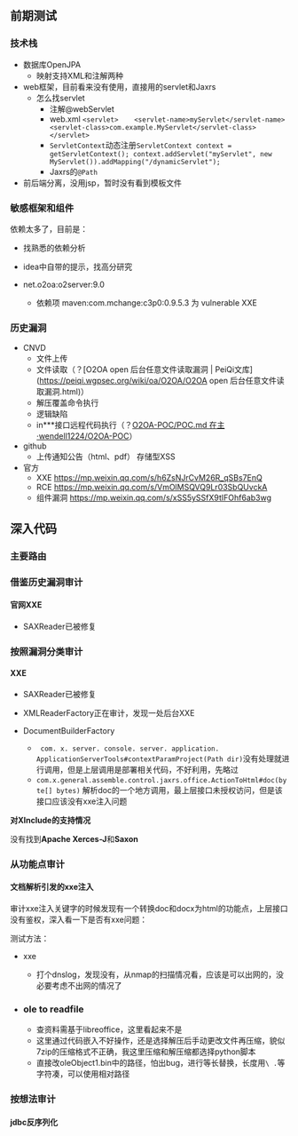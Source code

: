 ## 前期测试

### 技术栈

* 数据库OpenJPA
  * 映射支持XML和注解两种
* web框架，目前看来没有使用，直接用的servlet和Jaxrs
  * 怎么找servlet
    * 注解@webServlet
    * web.xml `<servlet>    <servlet-name>myServlet</servlet-name>    <servlet-class>com.example.MyServlet</servlet-class> </servlet>`
    * `ServletContext`动态注册`ServletContext context = getServletContext();
      context.addServlet("myServlet", new MyServlet()).addMapping("/dynamicServlet");`
    * Jaxrs的`@Path`
* 前后端分离，没用jsp，暂时没有看到模板文件

### 敏感框架和组件

依赖太多了，目前是：

* 找熟悉的依赖分析
* idea中自带的提示，找高分研究

* net.o2oa:o2server:9.0
  * 依赖项 maven:com.mchange:c3p0:0.9.5.3 为 vulnerable  XXE


### 历史漏洞

* CNVD
  * 文件上传
  * 文件读取（？[O2OA open 后台任意文件读取漏洞 | PeiQi文库](https://peiqi.wgpsec.org/wiki/oa/O2OA/O2OA open 后台任意文件读取漏洞.html)）
  * 解压覆盖命令执行
  * 逻辑缺陷
  * in***接口远程代码执行（？[O2OA-POC/POC.md 在主 ·wendell1224/O2OA-POC](https://github.com/wendell1224/O2OA-POC/blob/main/POC.md)）
* github
  * 上传通知公告（html、pdf） 存储型XSS
* 官方
  * XXE https://mp.weixin.qq.com/s/h6ZsNJrCvM26R_qSBs7EnQ
  * RCE https://mp.weixin.qq.com/s/VmOlMSQVQ9Lr03SbQUvckA
  * 组件漏洞 https://mp.weixin.qq.com/s/xSS5ySSfX9tIFOhf6ab3wg

## 深入代码

### 主要路由

### 借鉴历史漏洞审计

#### 官网XXE

* SAXReader已被修复

### 按照漏洞分类审计

#### XXE

* SAXReader已被修复

* XMLReaderFactory正在审计，发现一处后台XXE
* DocumentBuilderFactory
  * ` com. x. server. console. server. application. ApplicationServerTools#contextParamProject(Path dir)`没有处理就进行调用，但是上层调用是部署相关代码，不好利用，先略过
  * `com.x.general.assemble.control.jaxrs.office.ActionToHtml#doc(byte[] bytes)` 解析doc的一个地方调用，最上层接口未授权访问，但是该接口应该没有xxe注入问题

**对XInclude的支持情况**

没有找到**Apache Xerces-J**和**Saxon**

### 从功能点审计

#### 文档解析引发的xxe注入

审计xxe注入关键字的时候发现有一个转换doc和docx为html的功能点，上层接口没有鉴权，深入看一下是否有xxe问题：

测试方法：

* xxe

  * 打个dnslog，发现没有，从nmap的扫描情况看，应该是可以出网的，没必要考虑不出网的情况了

* ### ole to readfile

  * 查资料需基于libreoffice，这里看起来不是
  * 这里通过代码嵌入不好操作，还是选择解压后手动更改文件再压缩，貌似7zip的压缩格式不正确，我这里压缩和解压缩都选择python脚本
  * 直接改oleObject1.bin中的路径，怕出bug，进行等长替换，长度用`\ .`等字符凑，可以使用相对路径

### 按想法审计

#### jdbc反序列化